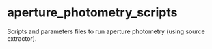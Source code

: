 aperture_photometry_scripts
===========================

Scripts and parameters files to run aperture photometry (using source extractor).
